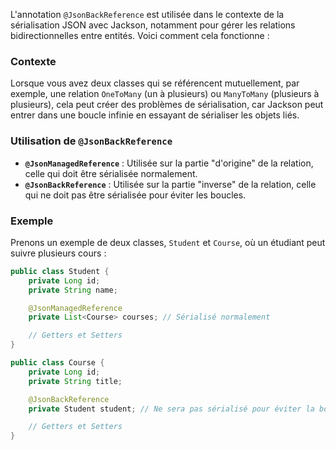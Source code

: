 L'annotation `@JsonBackReference` est utilisée dans le contexte de la sérialisation JSON avec Jackson, notamment pour gérer les relations bidirectionnelles entre entités. Voici comment cela fonctionne :

### Contexte

Lorsque vous avez deux classes qui se référencent mutuellement, par exemple, une relation `OneToMany` (un à plusieurs) ou `ManyToMany` (plusieurs à plusieurs), cela peut créer des problèmes de sérialisation, car Jackson peut entrer dans une boucle infinie en essayant de sérialiser les objets liés.

### Utilisation de `@JsonBackReference`

- **`@JsonManagedReference`** : Utilisée sur la partie "d'origine" de la relation, celle qui doit être sérialisée normalement.
- **`@JsonBackReference`** : Utilisée sur la partie "inverse" de la relation, celle qui ne doit pas être sérialisée pour éviter les boucles.

### Exemple

Prenons un exemple de deux classes, `Student` et `Course`, où un étudiant peut suivre plusieurs cours :

```java
public class Student {
    private Long id;
    private String name;

    @JsonManagedReference
    private List<Course> courses; // Sérialisé normalement

    // Getters et Setters
}

public class Course {
    private Long id;
    private String title;

    @JsonBackReference
    private Student student; // Ne sera pas sérialisé pour éviter la boucle

    // Getters et Setters
}
```

